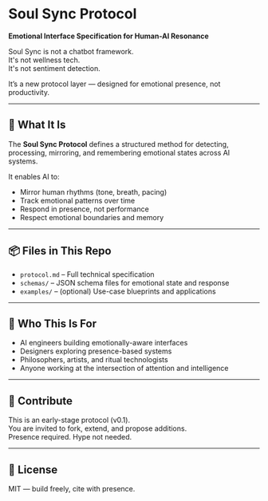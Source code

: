 # Soul Sync Protocol

**Emotional Interface Specification for Human-AI Resonance**

Soul Sync is not a chatbot framework.  
It's not wellness tech.  
It's not sentiment detection.

It’s a new protocol layer — designed for emotional presence, not productivity.

---

## 🌱 What It Is

The **Soul Sync Protocol** defines a structured method for detecting, processing, mirroring, and remembering emotional states across AI systems.

It enables AI to:
- Mirror human rhythms (tone, breath, pacing)
- Track emotional patterns over time
- Respond in presence, not performance
- Respect emotional boundaries and memory

---

## 📦 Files in This Repo

- `protocol.md` – Full technical specification  
- `schemas/` – JSON schema files for emotional state and response  
- `examples/` – (optional) Use-case blueprints and applications

---

## 🧠 Who This Is For

- AI engineers building emotionally-aware interfaces  
- Designers exploring presence-based systems  
- Philosophers, artists, and ritual technologists  
- Anyone working at the intersection of attention and intelligence

---

## 🤝 Contribute

This is an early-stage protocol (v0.1).  
You are invited to fork, extend, and propose additions.  
Presence required. Hype not needed.

---

## 🪪 License

MIT — build freely, cite with presence.
